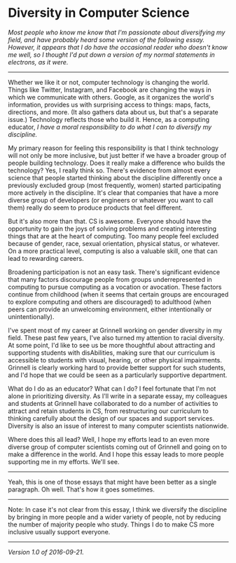 Diversity in Computer Science
=============================

*Most people who know me know that I'm passionate about diversifying my
field, and have probably heard some version of the following essay.  
However, it appears that I do have the occasional reader who doesn't
know me well, so I thought I'd put down a version of my normal statements
in electrons, as it were.*

----

Whether we like it or not, computer technology is changing the world.
Things like Twitter, Instagram, and Facebook are changing the ways in 
which we communicate with others.  Google, as it organizes the world's
information, provides us with surprising access to things: maps, facts,
directions, and more.  (It also gathers data about us, but that's a
separate issue.)  Technology reflects those who build it.  Hence, as a
computing educator, *I have a moral responsibility to do what I can to
diversify my discipline.*

My primary reason for feeling this responsibility is that I think
technology will not only be more inclusive, but just better if we
have a broader group of people building technology.  Does it really
make a difference who builds the technology?  Yes, I really think so.
There's evidence from almost every science that people started thinking
about the discipline differently once a previously excluded group (most
frequently, women) started participating more actively in the discipline.
It's clear that companies that have a more diverse group of developers
(or engineers or whatever you want to call them) really do seem to
produce products that feel different.

But it's also more than that.  CS is awesome.  Everyone should have the
opportunity to gain the joys of solving problems and creating interesting
things that are at the heart of computing.  Too many people feel excluded
because of gender, race, sexual orientation, physical status, or whatever.
On a more practical level, computing is also a valuable skill, one that
can lead to rewarding careers.

Broadening participation is not an easy task.  There's significant
evidence that many factors discourage people from groups underrepresented
in computing to pursue computing as a vocation or avocation.  These
factors continue from childhood (when it seems that certain groups are
encouraged to explore computing and others are discouraged) to adulthood
(when peers can provide an unwelcoming environment, either intentionally
or unintentionally).

I've spent most of my career at Grinnell working on gender diversity
in my field.  These past few years, I've also turned my attention to
racial diversity.  At some point, I'd like to see us be more thoughtful
about attracting and supporting students with disAbilities, making sure
that our curriculum is accessible to students with visual, hearing, or
other physical impairments.  Grinnell is clearly working hard to provide
better support for such students, and I'd hope that we could be seen as
a particularly supportive department.

What do I do as an educator?  What can I do? I feel fortunate that I'm not
alone in prioritizing diversity.  As I'll write in a separate essay,
my colleagues and students at Grinnell have collaborated to do a number
of activities to attract and retain students in CS, from restructuring
our curriculum to thinking carefully about the design of our spaces
and support services.  Diversity is also an issue of interest to many
computer scientists nationwide.

Where does this all lead?  Well, I hope my efforts lead to an even more
diverse group of computer scientists coming out of Grinnell and going
on to make a difference in the world.  And I hope this essay leads to
more people supporting me in my efforts.  We'll see.

---

Yeah, this is one of those essays that might have been better as a
single paragraph.  Oh well.  That's how it goes sometimes.

---

Note: In case it's not clear from this essay, I think we diversify the
discipline by bringing in more people and a wider variety of people,
not by reducing the number of majority people who study.  Things I
do to make CS more inclusive usually support everyone.

---

*Version 1.0 of 2016-09-21.*
